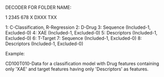 DECODER FOR FOLDER NAME:

1 2345 678
X DXXX TXX

1: C-Classification, R-Regression
2: D-Drug
3: Sequence (Included-1, Excluded-0)
4: XAE (Included-1, Excluded-0)
5: Descriptors (Included-1, Excluded-0)
6: T-Target
7: Sequence (Included-1, Excluded-0)
8: Descriptors (Included-1, Excluded-0)

Example:

CD100T010-Data for a classification model with Drug features containing only 'XAE' and target features having only 'Descriptors' as features.
